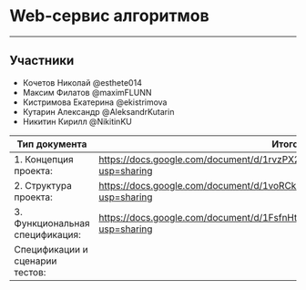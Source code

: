 # Web-сервис алгоритмов
---
## Участники
- Кочетов Николай @esthete014
- Максим Филатов @maximFLUNN
- Кистримова Екатерина @ekistrimova
- Кутарин Александр @AleksandrKutarin
- Никитин Кирилл @NikitinKU


| Тип документа | Итоговый документ |
| --- | --- |
| 1. Концепция проекта: | https://docs.google.com/document/d/1rvzPX2uh0iY-BvdqKE4_zytV1qVoqIMhuhxMK0SX4dg/edit?usp=sharing |
| 2. Структура проекта: | https://docs.google.com/document/d/1voRCkRWfKVCSKyG2CNV5mv9t6k4gIpupJ6cjTXnakB0/edit?usp=sharing |
| 3. Функциональная спецификация: | https://docs.google.com/document/d/1FsfnHt4vCbwXpUYYLjQSqJFymdCYP4ozDh3Bc7YF7Q0/edit?usp=sharing |
| Спецификации и сценарии тестов: | |
